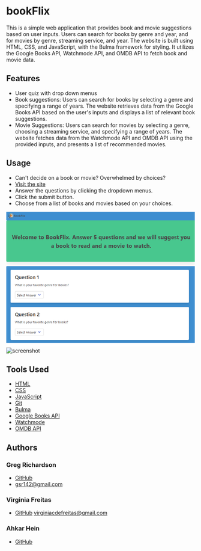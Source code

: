 # bookFlix

This is a simple web application that provides book and movie suggestions based on user inputs. Users can search for books by genre and year, and for movies by genre, streaming service, and year. The website is built using HTML, CSS, and JavaScript, with the Bulma framework for styling. It utilizes the Google Books API, Watchmode API, and OMDB API to fetch book and movie data.

## Features

* User quiz with drop down menus
* Book suggestions: Users can search for books by selecting a genre and specifying a range of years. The website retrieves data from the Google Books API based on the user's inputs and displays a list of relevant book suggestions.
* Movie Suggestions: Users can search for movies by selecting a genre, choosing a streaming service, and specifying a range of years. The website fetches data from the Watchmode API and OMDB API using the provided inputs, and presents a list of recommended movies.

## Usage
* Can't decide on a book or movie? Overwhelmed by choices?
* [Visit the site](https://gsr142.github.io/bookFlix/)
* Answer the questions by clicking the dropdown menus.
* Click the submit button.
* Choose from a list of books and movies based on your choices.


![screenshot](./assets/images/screenshot.png)
![screenshot](./assets/images/bookFlix.gif)

## Tools Used
* [HTML](https://developer.mozilla.org/en-US/docs/Web/HTML)
* [CSS](https://developer.mozilla.org/en-US/docs/Web/CSS)
* [JavaScript](https://developer.mozilla.org/en-US/docs/Web/javascript)
* [Git](https://git-scm.com/)
* [Bulma](https://bulma.io/)
* [Google Books API](https://developers.google.com/books/docs/v1/getting_started)
* [Watchmode](https://api.watchmode.com/)
* [OMDB API](https://www.omdbapi.com/)

## Authors
### Greg Richardson

* [GitHub](https://github.com/gsr142)
* gsr142@gmail.com


### Virginia Freitas

* [GitHub](https://github.com/virginiafreitas)
virginiacdefreitas@gmail.com

### Ahkar Hein

* [GitHub](https://github.com/ahkar-hein)
